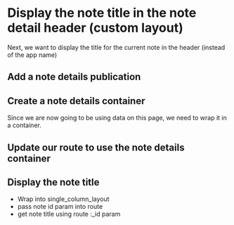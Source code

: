 # Display the note title in the note detail header (custom layout)

Next, we want to display the title for the current note in the header (instead of the app name)

## Add a note details publication

## Create a note details container

Since we are now going to be using data on this page, we need to wrap it in a container.  

 ## Update our route to use the note details container
 
 
 ## Display the note title

- Wrap into single_column_layout
- pass note id param into route
- get note title using route :_id param






